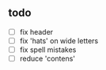 ## todo

- [ ] fix header
- [ ] fix 'hats' on wide letters
- [ ] fix spell mistakes
- [ ] reduce 'contens'
